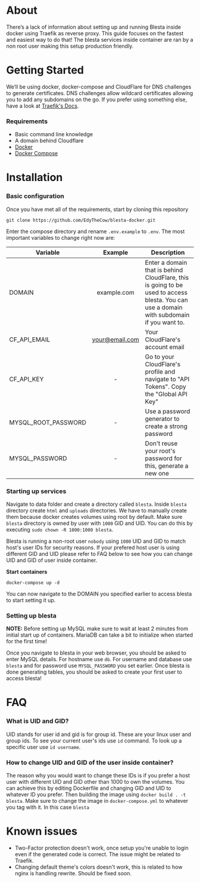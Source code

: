 # About
There’s a lack of information about setting up and running Blesta inside docker using Traefik as reverse proxy. This guide focuses on the fastest and easiest way to do that! The blesta services inside container are ran by a non root user making this setup production friendly. 

# Getting Started
We’ll be using docker, docker-compose and CloudFlare for DNS challenges to generate certificates. DNS challenges allow wildcard certificates allowing you to add any subdomains on the go. If you prefer using something else, have a look at [Traefik's Docs](https://docs.traefik.io/https/acme/).

### Requirements
- Basic command line knowledge
- A domain behind Cloudflare
- [Docker](https://docs.docker.com/engine/install/ubuntu/)
- [Docker Compose](https://docs.docker.com/compose/install/)

# Installation

### Basic configuration
Once you have met all of the requirements, start by cloning this repository
```
git clone https://github.com/EdyTheCow/blesta-docker.git
```

Enter the compose directory and rename `.env.example` to `.env`. The most important variables to change right now are:

| Variable | Example | Description |
|-|:-:|-|
| DOMAIN | example.com | Enter a domain that is behind CloudFlare, this is going to be used to access blesta. You can use a domain with subdomain if you want to. |
| CF_API_EMAIL | your@email.com | Your CloudFlare's account email |
| CF_API_KEY | - | Go to your CloudFlare's profile and navigate to "API Tokens". Copy the "Global API Key" |
| MYSQL_ROOT_PASSWORD | - | Use a password generator to create a strong password |
| MYSQL_PASSWORD | - | Don't reuse your root's password for this, generate a new one |

### Starting up services
Navigate to data folder and create a directory called `blesta`. Inside `blesta` directory  create `html` and `uploads` directories. We have to manually create them because docker creates volumes using root by default. Make sure `blesta` directory is owned by user with `1000` GID and UID. You can do this by executing `sudo chown -R 1000:1000 blesta`.

Blesta is running a non-root user `nobody` using `1000` UID and GID to match host's user IDs for security reasons. If your prefered host user is using different GID and UID please refer to FAQ below to see how you can change UID and GID of user inside container.

<b>Start containers</b><br />
```
docker-compose up -d
```

You can now navigate to the DOMAIN you specified earlier to access blesta to start setting it up.

### Setting up blesta
<b>NOTE:</b> Before setting up MySQL make sure to wait at least 2 minutes from initial start up of containers. MariaDB can take a bit to initialize when started for the first time! 

Once you navigate to blesta in your web browser, you should be asked to enter MySQL details. For hostname use `db`. For username and database use `blesta` and for password use `MYSQL_PASSWORD` you set earlier. Once blesta is done generating tables, you should be asked to create your first user to access blesta!

# FAQ
### What is UID and GID?
UID stands for user id and gid is for group id. These are your linux user and group ids. To see your current user's ids use `id` command. To look up a specific user use `id username`.
### How to change UID and GID of the user inside container?
The reason why you would want to change these IDs is if you prefer a host user with different UID and GID other than 1000 to own the volumes. You can achieve this by editing Dockerfile and changing GID and UID to whatever ID you prefer. Then building the image using `docker build . -t blesta`. Make sure to change the image in `docker-compose.yml` to whatever you tag with it. In this case `blesta`

# Known issues
- Two-Factor protection doesn't work, once setup you're unable to login even if the generated code is correct. The issue might be related to Traefik.
- Changing default theme's colors doesn't work, this is related to how nginx is handling rewrite. Should be fixed soon.

